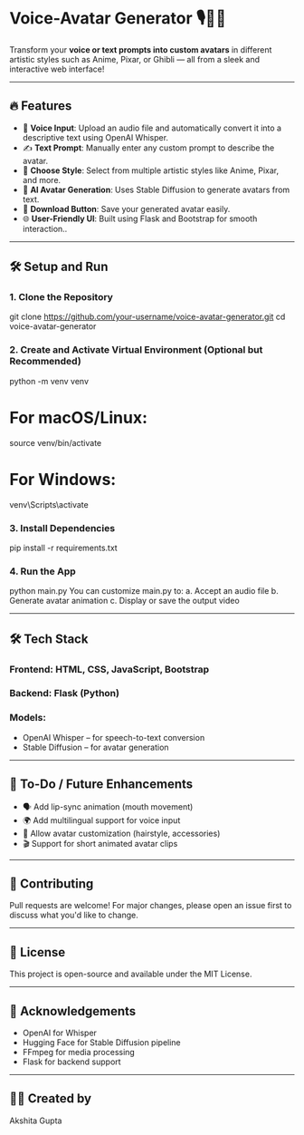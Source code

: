# Voice-Avatar Generator 🎙️🧑‍💻

Transform your **voice or text prompts into custom avatars** in different artistic styles such as Anime, Pixar, or Ghibli — all from a sleek and interactive web interface!

---

## 🔥 Features

- 🎤 **Voice Input**: Upload an audio file and automatically convert it into a descriptive text using OpenAI Whisper.
- ✍️ **Text Prompt**: Manually enter any custom prompt to describe the avatar.
- 🎨 **Choose Style**: Select from multiple artistic styles like Anime, Pixar, and more.
- 🧠 **AI Avatar Generation**: Uses Stable Diffusion to generate avatars from text.
- 💾 **Download Button**: Save your generated avatar easily.
- 🌐 **User-Friendly UI**: Built using Flask and Bootstrap for smooth interaction..

---

## 🛠️ Setup and Run

### 1. Clone the Repository
git clone https://github.com/your-username/voice-avatar-generator.git
cd voice-avatar-generator

### 2. Create and Activate Virtual Environment (Optional but Recommended)
python -m venv venv
# For macOS/Linux:
source venv/bin/activate
# For Windows:
venv\Scripts\activate

### 3. Install Dependencies
pip install -r requirements.txt

### 4. Run the App
python main.py
You can customize main.py to:
a. Accept an audio file
b. Generate avatar animation
c. Display or save the output video

---

## 🛠️ Tech Stack
### Frontend: HTML, CSS, JavaScript, Bootstrap
### Backend: Flask (Python)
### Models:
- OpenAI Whisper – for speech-to-text conversion
- Stable Diffusion – for avatar generation

---

## 📌 To-Do / Future Enhancements
- 🗣️ Add lip-sync animation (mouth movement)
- 🌍 Add multilingual support for voice input
- 🧵 Allow avatar customization (hairstyle, accessories)
- 🎬 Support for short animated avatar clips

---

## 🤝 Contributing
Pull requests are welcome! For major changes, please open an issue first to discuss what you'd like to change.

---

## 📄 License
This project is open-source and available under the MIT License.

---

## 🙌 Acknowledgements
- OpenAI for Whisper
- Hugging Face for Stable Diffusion pipeline
- FFmpeg for media processing
- Flask for backend support

---

## 🙋‍♀️ Created by
Akshita Gupta

